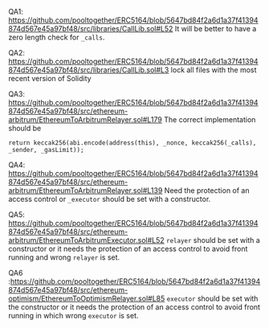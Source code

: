 QA1: https://github.com/pooltogether/ERC5164/blob/5647bd84f2a6d1a37f41394874d567e45a97bf48/src/libraries/CallLib.sol#L52
It will be better to have a zero length check for ``_calls``.

QA2: https://github.com/pooltogether/ERC5164/blob/5647bd84f2a6d1a37f41394874d567e45a97bf48/src/libraries/CallLib.sol#L3
lock all files with the most recent version of Solidity 

QA3: https://github.com/pooltogether/ERC5164/blob/5647bd84f2a6d1a37f41394874d567e45a97bf48/src/ethereum-arbitrum/EthereumToArbitrumRelayer.sol#L179
The correct implementation should be
```
return keccak256(abi.encode(address(this), _nonce, keccak256(_calls), _sender, _gasLimit));
```

QA4: https://github.com/pooltogether/ERC5164/blob/5647bd84f2a6d1a37f41394874d567e45a97bf48/src/ethereum-arbitrum/EthereumToArbitrumRelayer.sol#L139
Need the protection of an access control or ``_executor`` should be set with a constructor. 

QA5: https://github.com/pooltogether/ERC5164/blob/5647bd84f2a6d1a37f41394874d567e45a97bf48/src/ethereum-arbitrum/EthereumToArbitrumExecutor.sol#L52
``relayer`` should be set with a constructor or it needs the protection of an access control to avoid front running and wrong ``relayer`` is set.

QA6 :https://github.com/pooltogether/ERC5164/blob/5647bd84f2a6d1a37f41394874d567e45a97bf48/src/ethereum-optimism/EthereumToOptimismRelayer.sol#L85
``executor`` should be set with the constructor or it needs the protection of an access control to avoid front running in which wrong ``executor`` is set. 


